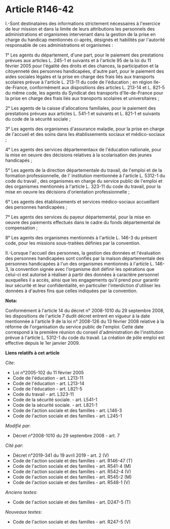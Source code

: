 # Article R146-42

I.-Sont destinataires des informations strictement nécessaires à l'exercice de leur mission et dans la limite de leurs
attributions les personnels des administrations et organismes intervenant dans la gestion de la prise en charge du handicap
mentionnés ci-après, désignés et habilités par l'autorité responsable de ces administrations et organismes : 

1° Les agents du département, d'une part, pour le paiement des prestations prévues aux articles L. 245-1 et suivants et à
l'article 95 de la loi du 11 février 2005 pour l'égalité des droits et des chances, la participation et la citoyenneté des
personnes handicapées, d'autre part, pour le paiement des aides sociales légales et la prise en charge des frais liés aux
transports scolaires prévue à l'article L. 213-11 du code de l'éducation ; en région Ile-de-France, conformément aux
dispositions des articles L. 213-14 et L. 821-5 du même code, les agents du Syndicat des transports d'Ile-de-France pour la
prise en charge des frais liés aux transports scolaires et universitaires ; 

2° Les agents de la caisse d'allocations familiales, pour le paiement des prestations prévues aux articles L. 541-1 et
suivants et L. 821-1 et suivants du code de la sécurité sociale ; 

3° Les agents des organismes d'assurance maladie, pour la prise en charge de l'accueil et des soins dans les établissements
sociaux et médico-sociaux ; 

4° Les agents des services départementaux de l'éducation nationale, pour la mise en oeuvre des décisions relatives à la
scolarisation des jeunes handicapés ; 

5° Les agents de la direction départementale du travail, de l'emploi et de la formation professionnelle, de l'
institution mentionnée à l'article L. 5312-1 du code du travail , des organismes en charge du service public de l'emploi et
des organismes mentionnés à l'article L. 323-11 du code du travail, pour la mise en oeuvre les décisions d'orientation
professionnelle ; 

6° Les agents des établissements et services médico-sociaux accueillant des personnes handicapées ; 

7° Les agents des services du payeur départemental, pour la mise en oeuvre des paiements effectués dans le cadre du fonds
départemental de compensation ; 

8° Les agents des organismes mentionnés à l'article L. 146-3 du présent code, pour les missions sous-traitées définies par la
convention. 

II.-Lorsque l'accueil des personnes, la gestion des données et l'évaluation des personnes handicapées sont confiés par la
maison départementale des personnes handicapées à l'un des organismes mentionnés à l'article L. 146-3, la convention signée
avec l'organisme doit définir les opérations que celui-ci est autorisé à réaliser à partir des données à caractère personnel
auxquelles il a accès, ainsi que les engagements qu'il prend pour garantir leur sécurité et leur confidentialité, en
particulier l'interdiction d'utiliser les données à d'autres fins que celles indiquées par la convention.

**Nota:**

Conformément à l'article 14 du décret n° 2008-1010 du 29 septembre 2008, les dispositions de l'article 7 dudit décret entrent
en vigueur à la date mentionnée à l'article 9 de la loi n° 2008-126 du 13 février 2008 relative à la réforme de
l'organisation du service public de l'emploi. Cette date correspond à la première réunion du conseil d'administration de
l'institution prévue à l'article L. 5312-1 du code du travail. La création de pôle emploi est effective depuis le 1er janvier
2009.

**Liens relatifs à cet article**

_Cite_:

  - Loi n°2005-102 du 11 février 2005
  - Code de l'éducation - art. L213-11
  - Code de l'éducation - art. L213-14
  - Code de l'éducation - art. L821-5
  - Code du travail - art. L323-11
  - Code de la sécurité sociale. - art. L541-1
  - Code de la sécurité sociale. - art. L821-1
  - Code de l'action sociale et des familles - art. L146-3
  - Code de l'action sociale et des familles - art. L245-1

_Modifié par_:

  - Décret n°2008-1010 du 29 septembre 2008 - art. 7

_Cité par_:

  - Décret n°2019-341 du 19 avril 2019 - art. 2 (V)
  - Code de l'action sociale et des familles - art. R146-47 (T)
  - Code de l'action sociale et des familles - art. R541-4 (M)
  - Code de l'action sociale et des familles - art. R542-4 (V)
  - Code de l'action sociale et des familles - art. R545-2 (M)
  - Code de l'action sociale et des familles - art. R548-1 (V)

_Anciens textes_:

  - Code de l'action sociale et des familles - art. D247-5 (T)

_Nouveaux textes_:

  - Code de l'action sociale et des familles - art. R247-5 (V)
